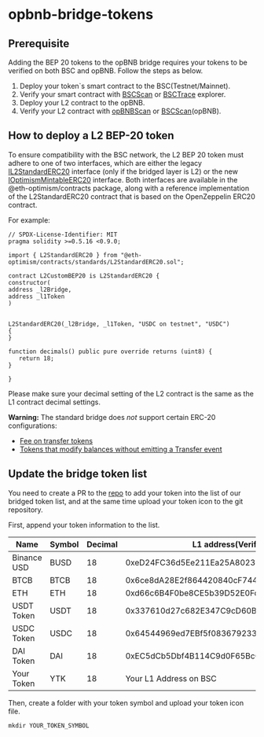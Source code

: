 # opbnb-bridge-tokens

## Prerequisite

Adding the BEP 20 tokens to the opBNB bridge requires your tokens to be verified on both BSC and opBNB. Follow the steps as below. 

1. Deploy your token`s smart contract to the BSC(Testnet/Mainnet).
2. Verify your smart contract with [BSCScan](https://bscscan.com/) or [BSCTrace](https://bsctrace.com/) explorer.
3. Deploy your L2 contract to the opBNB.
4. Verify your L2 contract with [opBNBScan](https://opbnbscan.com/) or [BSCScan](https://opbnb-testnet.bscscan.com/)(opBNB).

## How to deploy a L2 BEP-20 token 

To ensure compatibility with the BSC network, the L2 BEP 20 token must adhere to one of two interfaces, which are either the legacy [IL2StandardERC20](https://github.com/ethereum-optimism/optimism/blob/8b392e9b613ea4ca0270c2dca24d3485b7454954/packages/contracts/contracts/standards/IL2StandardERC20.sol) interface (only if the bridged layer is L2) or the new [IOptimismMintableERC20](https://github.com/ethereum-optimism/optimism/blob/develop/packages/contracts-bedrock/contracts/universal/IOptimismMintableERC20.sol) interface. Both interfaces are available in the @eth-optimism/contracts package, along with a reference implementation of the L2StandardERC20 contract that is based on the OpenZeppelin ERC20 contract.

For example:

```solidity
// SPDX-License-Identifier: MIT
pragma solidity >=0.5.16 <0.9.0;

import { L2StandardERC20 } from "@eth-optimism/contracts/standards/L2StandardERC20.sol";

contract L2CustomBEP20 is L2StandardERC20 {
constructor(
address _l2Bridge,
address _l1Token
)


L2StandardERC20(_l2Bridge, _l1Token, "USDC on testnet", "USDC")
{
}

function decimals() public pure override returns (uint8) {
   return 18;
}

}

```

Please make sure your decimal setting of the L2 contract is the same as the L1 contract decimal settings. 

**Warning:** The standard bridge does *not* support certain ERC-20 configurations:

- [Fee on transfer tokens](https://github.com/d-xo/weird-erc20#fee-on-transfer)
- [Tokens that modify balances without emitting a Transfer event](https://github.com/d-xo/weird-erc20#balance-modifications-outside-of-transfers-rebasingairdrops)

## Update the bridge token list

You need to create a PR to the [repo](https://github.com/bnb-chain/opbnb-bridge-tokens.git) to add your token into the list of our bridged token list, and at the same time upload your token icon to the git repository.

First, append your token information to the list. 

| Name        | Symbol | Decimal | L1 address(Verified)                       | L2 address(Verfied)                        |
| ----------- | ------ | ------- | ------------------------------------------ | ------------------------------------------ |
| Binance USD | BUSD   | 18      | 0xeD24FC36d5Ee211Ea25A80239Fb8C4Cfd80f12Ee | 0xa9aD1484D9Bfb27adbc2bf50A6E495777CC8cFf2 |
| BTCB        | BTCB   | 18      | 0x6ce8dA28E2f864420840cF74474eFf5fD80E65B8 | 0x3AB4E696E31173409dbfBb1FEB5b9A7cC55A212c |
| ETH         | ETH    | 18      | 0xd66c6B4F0be8CE5b39D52E0Fd1344c389929B378 | 0x584f7b986d9942B0859a1E6921efA5342A673d04 |
| USDT Token  | USDT   | 18      | 0x337610d27c682E347C9cD60BD4b3b107C9d34dDd | 0xCF712f20c85421d00EAa1B6F6545AaEEb4492B75 |
| USDC Token  | USDC   | 18      | 0x64544969ed7EBf5f083679233325356EbE738930 | 0x845E27B8A4ad1Fe3dc0b41b900dC8C1Bb45141C3 |
| DAI Token   | DAI    | 18      | 0xEC5dCb5Dbf4B114C9d0F65BcCAb49EC54F6A0867 | 0xf46896fbEf6478eaCcFB1C815915daa7e6f87b22 |
| Your Token  | YTK    | 18      | Your L1 Address on BSC                     | Your L2 Address on opBNB                   |

Then, create a folder with your token symbol and upload your token icon file.

```shell
mkdir YOUR_TOKEN_SYMBOL
```


